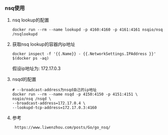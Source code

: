 ### nsq使用

1. nsq lookup的配置
    ```shell
    docker run --rm --name lookupd -p 4160:4160 -p 4161:4161 nsqio/nsq /nsqlookupd
    ```
   
2. 获取nsq lookup的容器内ip地址
    ```shell
    docker inspect -f '{{.Name}} - {{.NetworkSettings.IPAddress }}' $(docker ps -aq)
    ```  
   假设ip地址为: 172.17.0.3 
3. nsqd的配置
    ```sehll
   # --broadcast-address为nsqd自己的ip地址
    docker run --rm --name nsqd -p 4150:4150 -p 4151:4151 \
    nsqio/nsq /nsqd \
    --broadcast-address=172.17.0.4 \
    --lookupd-tcp-address=172.17.0.3:4160
    ```
   
4. 参考
   ```http
    https://www.liwenzhou.com/posts/Go/go_nsq/
   ```